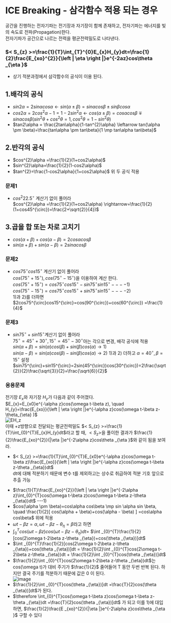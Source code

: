 # ICE Breaking - 삼각함수 적용 되는 경우
공간을 진행하는 전자기파는 전기장과 자기장이 함께 존재하고, 전자기파는 에너지를 빛의 속도로 전파(Propagation)한다.  
전자기파가 공간으로 나르는 전력을 평균전력밀도로 나타낸다.

### $< S_{z} >=\frac{1}{T}\int_{T}^{0}E_{x}H_{y}dt=\frac{1}{2}\frac{E_{xo}^{2}}{\left | \eta  \right |}e^{-2az}cos\theta _{\eta }$
+ 상기 적분과정에서 삼각함수의 공식이 이용 된다.

## 1.배각의 공식
 + $sin2\alpha = 2sin\alpha cos\alpha \leftarrow sin(\alpha \pm \beta)=sin\alpha cos\beta \pm sin\beta cos\alpha$
 + $cos2\alpha =2cos^{2}\alpha -1 =1-2sin^{2}\alpha \leftarrow cos(\alpha \pm \beta)=cos\alpha cos\beta \mp sin\alpha cos\beta ( sin^{2}\theta + cos^{2}\theta=1, cos^{2}\theta=1- sin^{2}\theta)$
 + $tan2\alpha = \frac{2tan\alpha}{1-tan^{2}\alpha} \leftarrow tan(\alpha \pm \beta)=\frac{tan\alpha \pm tan\beta}{1 \mp tan\alpha tan\beta}$

## 2.반각의 공식
 + $cos^{2}\alpha =\frac{1}{2}(1+cos2\alpha)$
 + $sin^{2}\alpha=\frac{1}{2}(1-cos2\alpha)$
 + $tan^{2}=\frac{1-cos2\alpha}{1+cos2\alpha}$ 위 두 공식 적용
### 문제1
 + $cos^{2}22.5^{\circ}$ 계산기 없이 풀어라  
   $cos^{2}\alpha =\frac{1}{2}(1+cos2\alpha) \rightarrow=\frac{1}{2}(1+cos45^{\circ})=\frac{2+\sqrt{2}}{4})$

## 3.곱을 합 또는 차로 고치기
 + $cos(\alpha+\beta)+cos(\alpha-\beta)=2cos\alpha cos\beta$
 + $sin(\alpha+\beta)+sin(\alpha-\beta)=2sin\alpha cos \beta$
### 문제2
 + $cos75^{\circ}cos15^{\circ}$ 계산기 없이 풀어라  
   $cos(75^{\circ} +15^{\circ}),cos(75^{\circ} -15^{\circ})$을 이용하여 계산 한다.  
   $cos(75^{\circ} +15^{\circ})=cos75^{\circ}cos15^{\circ} -sin75^{\circ}sin15^{\circ} ----1)$  
   $cos(75^{\circ} -15^{\circ})=cos75^{\circ}cos15^{\circ} +sin75^{\circ}sin15^{\circ} ----2)$  
   1)과 2)를 더하면 $2cos75^{\circ}cos15^{\circ}=cos(90^{\circ})+cos(60^{\circ}) =\frac{1}{4}$
### 문제3
  + $sin75^{\circ}+sin15^{\circ}$계산기 없이 풀어라  
    $75^{\circ}=45^{\circ}+30^{\circ},15^{\circ}=45^{\circ}-30^{\circ}$아는 각으로 변경, 배각 공식에 적용  
    $sin(\alpha+\beta)=sin(\alpha)cos(\beta)+sin(\beta)cos(\alpha)\rightarrow 1)$  
    $sin(\alpha-\beta)=sin(\alpha)cos(\beta)-sin(\beta)cos(\alpha)\rightarrow 2)$
    1)과 2) 더하고 $\alpha=40^{\circ},\beta=15^{\circ}$ 설정  
    $sin75^{\circ}+sin15^{\circ}=2sin(45^{\circ})cos(30^{\circ})=2\frac{\sqrt{2}}{2}\frac{\sqrt{3}}{2}=\frac{\sqrt{6}}{2}$
### 응용문제  
전기장 $E_{x}$와 자기장 $H_{y}$가 다음과 같이 주어졌다.  
$E_{x}=E_{x0}e^{-\alpha z}cos(\omega t-\beta z), \quad H_{y}=\frac{E_{xo}}{\left | \eta  \right |}e^{-\alpha z}cos(\omega t-\beta z-\theta_{\eta} )$  
![EH_z](https://github.com/DooHub/Electromagnetic_Math/assets/99073912/211e79e6-6d93-421f-bf99-019a4271f51c)  
이때 +z방향으로 전달되는 평균전력밀도 $< S_{z} >=\frac{1}{T}\int_{0}^{T}E_{x}H_{y}dt$라고 할 때, $< S_{z} >$을 풀이한 결과가 $\frac{1}{2}\frac{E_{xo}^{2}}{|\eta |}e^{-2\alpha z}cos\theta _{\eta }$와 같이 됨을 보여라.  
+ $< S_{z} >=\frac{1}{T}\int_{0}^{T}E_{x0}e^{-\alpha z}cos(\omega t-\beta z)\frac{E_{xo}}{\left | \eta  \right |}e^{-\alpha z}cos(\omega t-\beta z-\theta _{\eta})dt$  
  dt에 대해 적분하기 때문에 변수 t를 제외하고는 상수로 취급하여 적분 기호 앞으로 추출 가능  
- $\frac{1}{T}\frac{E_{xo}^{2}}{\left | \eta  \right |}e^{-2\alpha z}\int_{0}^{T}cos(\omega t-\beta z)cos(\omega t-\beta z-\theta _{\eta})dt$  ---1)
- $cos(\alpha \pm \beta)=cos\alpha cos\beta \mp sin \alpha sin \beta, \quad \frac{1}{2}[ cos(\alpha + \beta)+cos(\alpha - \beta) ] =cos\alpha cos\beta$  위에 적용
- $\omega t-\beta z = \alpha, \omega t-\beta z-\theta _{\eta}=\beta$라고 하면
- $\int_{0}^{T}cos(\omega t-\beta z)cos(\omega t-\beta z-\theta _{\eta})dt=$ $\int _{0}^{T}\frac{1}{2}[cos(2\omega t-2\beta z-\theta _{\eta})+cos(\theta _{\eta})]dt$ 
- $\int _{0}^{T}\frac{1}{2}[cos(2\omega t-2\beta z-\theta _{\eta})+cos(\theta _{\eta})]dt = \frac{1}{2}\int _{0}^{T}cos(2\omega t-2\beta z-\theta _{\eta})dt + \frac{1}{2}\int _{0}^{T}cos(\theta _{\eta})]dt$
- $\frac{1}{2}\int _{0}^{T}cos(2\omega t-2\beta z-\theta _{\eta})dt$는 cos(\omega t)가 대비 주기가 $\frac{1}{2}$ 줄어들어 T 동안 두번 반복 된다. 하지만 결국 주기를 적분하기 때문에 값은 0 이 된다.  
![image](https://github.com/DooHub/Electromagnetic_Math/assets/99073912/357d737e-4afe-4933-b5df-913da525a98f)
- $\frac{1}{2}\int _{0}^{T}cos(\theta _{\eta})]dt =\frac{T}{2}cos(\theta _{\eta})]dt$가 된다.
- $\therefore \int_{0}^{T}cos(\omega t-\beta z)cos(\omega t-\beta z-\theta _{\eta})dt =\frac{T}{2}cos(\theta _{\eta})]dt$ 가 되고 이를 1)에 대입 하면, $\frac{1}{2}\frac{E _{xo}^{2}}{|\eta |}e^{-2\alpha z}cos\theta _{\eta }$ 구할 수 있다




    
   

